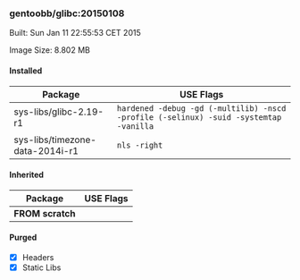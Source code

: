 ### gentoobb/glibc:20150108
Built: Sun Jan 11 22:55:53 CET 2015

Image Size: 8.802 MB
#### Installed
Package | USE Flags
--------|----------
sys-libs/glibc-2.19-r1 | `hardened -debug -gd (-multilib) -nscd -profile (-selinux) -suid -systemtap -vanilla`
sys-libs/timezone-data-2014i-r1 | `nls -right`
#### Inherited
Package | USE Flags
--------|----------
**FROM scratch** |
#### Purged
- [x] Headers
- [x] Static Libs
